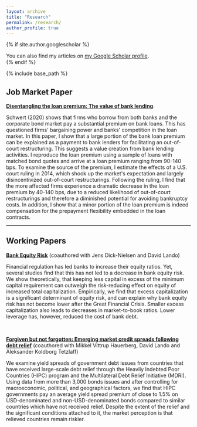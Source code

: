 ```yaml
---
layout: archive
title: "Research"
permalink: /research/
author_profile: true
---
```


{% if site.author.googlescholar %}
  <div class="wordwrap">You can also find my articles on <a href="{{site.author.googlescholar}}">my Google Scholar profile</a>.</div>
{% endif %}

{% include base_path %}


## Job Market Paper

[**Disentangling the loan premium: The value of bank lending**](/files/cv_zhuolu_gao.pdf).

Schwert (2020) shows that firms who borrow from both banks and the corporate bond market pay a substantial premium on bank loans. This has questioned firms' bargaining power and banks' competition in the loan market.
In this paper, I show that a large portion of the bank loan premium can be explained as a payment to bank lenders for facilitating an out-of-court restructuring.
This suggests a value creation from bank lending activities.
I reproduce the loan premium using a sample of loans with matched bond quotes and arrive at a loan premium ranging from 90-140 bps. To examine the source of the premium, I estimate the effects of a U.S. court ruling in 2014, which shook up the market's expectation and largely disincentivized out-of-court restructurings. Following the ruling, I find that the more affected firms experience a dramatic decrease in the loan premium by 40-140 bps, due to a reduced likelihood of out-of-court restructurings and therefore a diminished potential for avoiding bankruptcy costs. 
In addition, I show that a minor portion of the loan premium is indeed compensation for the prepayment flexibility embedded in the loan contracts.

---

## Working Papers

[**Bank Equity Risk**](/files/cv_zhuolu_gao.pdf) (coauthored with Jens Dick-Nielsen and David Lando)

Financial regulation has led banks to increase their equity ratios. Yet, several studies find that this has not led to a decrease in bank equity risk. We show theoretically, that keeping less capital in excess of the minimum capital requirement can outweigh the risk-reducing effect on equity of increased total capitalization. Empirically, we find that excess capitalization is a significant determinant of equity risk, and can explain why bank equity risk has not become lower after the Great Financial Crisis. Smaller excess capitalization also leads to decreases in market-to-book ratios. Lower leverage has, however, reduced the cost of bank debt.

<br/>

[**Forgiven but not forgotten: Emerging market credit spreads following debt relief**](/files/cv_zhuolu_gao.pdf) (coauthored with Mikkel Vittrup Hauerberg, David Lando and Aleksander Koldborg Tetzlaff)

We examine yield spreads of government debt issues from countries that have received large-scale debt relief through the Heavily Indebted Poor Countries (HIPC) program and the Multilateral Debt Relief Initiative (MDRI). Using data from more than 3,000 bonds issues and after controlling for macroeconomic, political, and geographical factors, we find that HIPC governments pay an average yield spread premium of close to 1.5\% on USD-denominated and non-USD-denominated bonds compared to similar countries which have not received relief. Despite the extent of the relief and the significant conditions attached to it, the market perception is that relieved countries remain riskier.